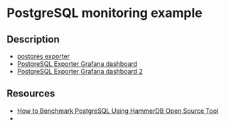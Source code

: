 # PostgreSQL monitoring example

## Description
* [postgres exporter](https://github.com/prometheus-community/postgres_exporter)
* [PostgreSQL Exporter Grafana dashboard](https://grafana.com/grafana/dashboards/12485-postgresql-exporter/)
* [PostgreSQL Exporter Grafana dashboard 2](https://grafana.com/grafana/dashboards/14114-postgres-overview/)

## Resources
* [How to Benchmark PostgreSQL Using HammerDB Open Source Tool](https://www.enterprisedb.com/blog/how-to-benchmark-postgresql-using-hammerdb-open-source-tool)
*